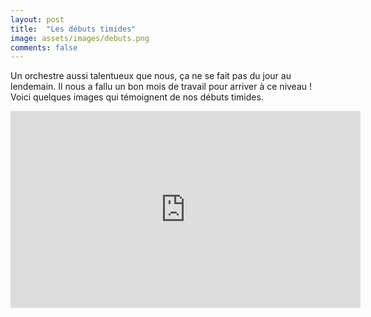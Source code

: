 ```yaml
---
layout: post
title:  "Les débuts timides"
image: assets/images/debuts.png
comments: false
---
```


Un orchestre aussi talentueux que nous, ça ne se fait pas du jour au lendemain.
Il nous a fallu un bon mois de travail pour arriver à ce niveau !
Voici quelques images qui témoignent de nos débuts timides.

<iframe width="560" height="315" src="https://www.youtube.com/embed/wONkB5wWzYI" frameborder="0" allow="accelerometer; autoplay; encrypted-media; gyroscope; picture-in-picture" allowfullscreen></iframe>
